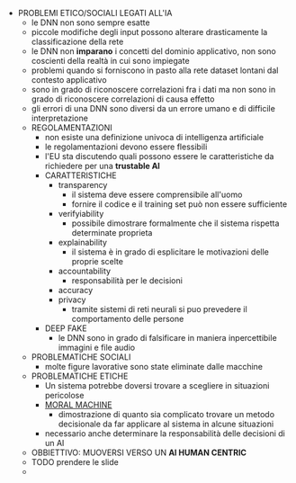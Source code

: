 - PROBLEMI ETICO/SOCIALI LEGATI ALL'IA
	- le DNN non sono sempre esatte
	- piccole modifiche degli input possono alterare drasticamente la classificazione della rete
	- le DNN non **imparano** i concetti del dominio applicativo, non sono coscienti della realtà in cui sono impiegate
	- problemi quando si forniscono in pasto alla rete dataset lontani dal contesto applicativo
	- sono in grado di riconoscere correlazioni fra i dati ma non sono in grado di riconoscere correlazioni di causa effetto
	- gli errori di una DNN sono diversi da un errore umano e di difficile interpretazione
	- REGOLAMENTAZIONI
		- non esiste una definizione univoca di intelligenza artificiale
		- le regolamentazioni devono essere flessibili
		- l'EU sta discutendo quali possono essere le caratteristiche da richiedere per una **trustable AI**
		- CARATTERISTICHE
			- transparency
				- il sistema deve essere comprensibile all'uomo
				- fornire il codice e il training set può non essere sufficiente
			- verifyiability
				- possibile dimostrare formalmente che il sistema rispetta determinate proprieta
			- explainability
				- il sistema è in grado di esplicitare le motivazioni delle proprie scelte
			- accountability
				- responsabilità per le decisioni
			- accuracy
			- privacy
				- tramite sistemi di reti neurali si puo prevedere il comportamento delle persone
		- DEEP FAKE
			- le DNN sono in grado di falsificare in maniera inpercettibile immagini e file audio
	- PROBLEMATICHE SOCIALI
		- molte figure lavorative sono state eliminate dalle macchine
	- PROBLEMATICHE ETICHE
		- Un sistema potrebbe doversi trovare a scegliere in situazioni pericolose
		- [MORAL MACHINE](https://www.moralmachine.net)
			- dimostrazione di quanto sia complicato trovare un metodo decisionale da far applicare al sistema in alcune situazioni
		- necessario anche determinare la responsabilità delle decisioni di un AI
	- OBBIETTIVO: MUOVERSI VERSO UN **AI HUMAN CENTRIC**
	- TODO prendere le slide
	-